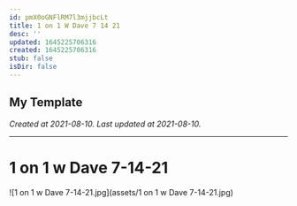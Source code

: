 ```yaml
---
id: pmX0oGNFlRM7l3mjjbcLt
title: 1 on 1 W Dave 7 14 21
desc: ''
updated: 1645225706316
created: 1645225706316
stub: false
isDir: false
---
```

My Template
---

_Created at 2021-08-10._
_Last updated at 2021-08-10._




---

# 1 on 1 w Dave 7-14-21


![1 on 1 w Dave 7-14-21.jpg](assets/1 on 1 w Dave 7-14-21.jpg)

